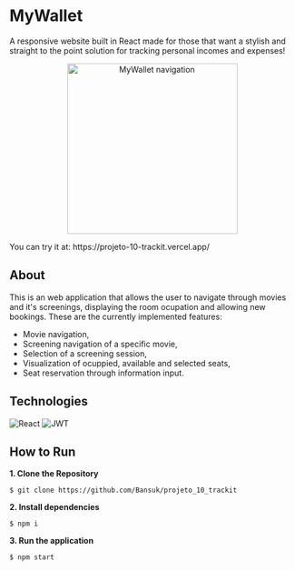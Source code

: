 # MyWallet

A responsive website built in React made for those that want a stylish and straight to the point solution for tracking personal incomes and expenses!

<p align="center">
  <img width="300" src="" alt="MyWallet navigation">
</p>
You can try it at: https://projeto-10-trackit.vercel.app/


## About

This is an web application that allows the user to navigate through movies and it's screenings, displaying the room ocupation and allowing new bookings. These are the currently implemented features:

- Movie navigation,
- Screening navigation of a specific movie,
- Selection of a screening session,
- Visualization of ocuppied, available and selected seats,
- Seat reservation through information input.

## Technologies

![React](https://img.shields.io/badge/React-20232A?style=for-the-badge&logo=react&logoColor=61DAFB)
![JWT](https://img.shields.io/badge/JWT-000000?style=for-the-badge&logo=JSON%20web%20tokens&logoColor=white)

## How to Run

**1. Clone the Repository**

```
$ git clone https://github.com/Bansuk/projeto_10_trackit
```

**2. Install dependencies**


```
$ npm i
```


**3. Run the application**


```
$ npm start
```
